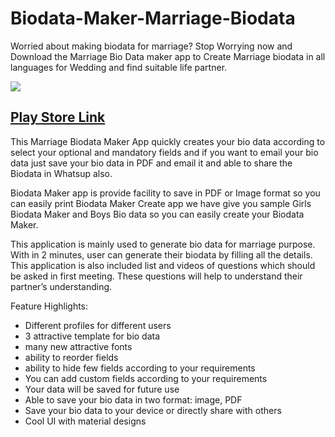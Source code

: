 # Biodata-Maker-Marriage-Biodata
Worried about making biodata for marriage? Stop Worrying now and Download the Marriage Bio Data maker app to Create Marriage biodata in all languages for Wedding and find suitable life partner.

![](https://play-lh.googleusercontent.com/6lRlW3S0cV1yhTgnCEXTY53cvHP7UvFLajhHJZl_IeDLazjcWTpIuv4153OmLuEpaw=w240-h480-rw)

## [Play Store Link](https://play.google.com/store/apps/details?id=com.biopro.biodatamaker)

This Marriage Biodata Maker App quickly creates your bio data according to select your optional and mandatory fields and if you want to email your bio data just save your bio data in PDF and email it and able to share the Biodata in Whatsup also.

Biodata Maker app is provide facility to save in PDF or Image format so you can easily print Biodata Maker Create app we have give you sample Girls Biodata Maker and Boys Bio data so you can easily create your Biodata Maker.

This application is mainly used to generate bio data for marriage purpose. With in 2 minutes, user can generate their biodata by filling all the details. This application is also included list and videos of questions which should be asked in first meeting. These questions will help to understand their partner’s understanding.

Feature Highlights:
- Different profiles for different users
- 3 attractive template for bio data
- many new attractive fonts
- ability to reorder fields
- ability to hide few fields according to your requirements
- You can add custom fields according to your requirements
- Your data will be saved for future use
- Able to save your bio data in two format: image, PDF
- Save your bio data to your device or directly share with others
- Cool UI with material designs

